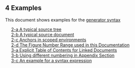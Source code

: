 
<a/><a id="/examples"/><a id="section-1"/>
## 4 Examples
This document shows examples for the <a href="syntax.md#/syntax">generator syntax</a>

&nbsp;&nbsp;&nbsp;&nbsp; [2-a A typical source tree](syntax.md#tree)<br>
&nbsp;&nbsp;&nbsp;&nbsp; [2-b A typical source document](syntax.md#example)<br>
&nbsp;&nbsp;&nbsp;&nbsp; [2-c Anchors in scoped environments](syntax.md#anchors)<br>
&nbsp;&nbsp;&nbsp;&nbsp; [2-d The Figure Number Range used in this Documentation](syntax.md#nr)<br>
&nbsp;&nbsp;&nbsp;&nbsp; [3-a Explicit Table of Contents for Linked Documents](statements.md#reftoc)<br>
&nbsp;&nbsp;&nbsp;&nbsp; [3-b Using different numbering in Appendix Section](statements.md#appendix)<br>
&nbsp;&nbsp;&nbsp;&nbsp; [3-c An example for a syntax expression](statements.md#syntaxexpr)<br>
